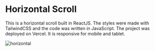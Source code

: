 # Horizontal Scroll

This is a horizontal scroll built in ReactJS. The styles were made with TailwindCSS and the code was written in JavaScript. The project was deployed on Vercel. It is responsive for mobile and tablet.

![horizontal](https://user-images.githubusercontent.com/71913145/219325740-39741a98-14ee-4617-86aa-bf0936765217.png)
